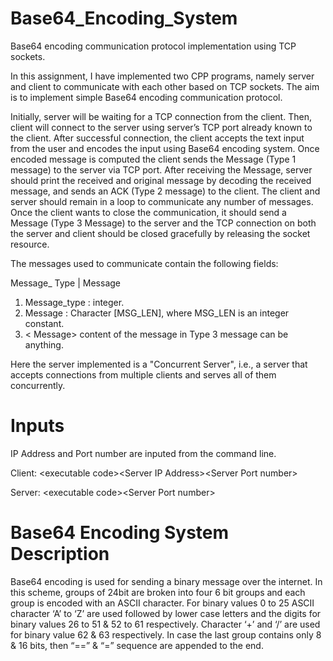 # Base64_Encoding_System
 Base64 encoding communication protocol implementation using TCP sockets.

In this assignment, I have implemented two CPP programs, namely server and client to communicate with each other based on TCP sockets. The aim is to implement simple Base64 encoding communication protocol. 

Initially, server will be waiting for a TCP connection from the client. Then, client will connect to the server using server’s TCP port already known to the client. After successful connection, the client accepts the text input from the user and encodes the input using Base64 encoding system. Once encoded message is computed the client sends the Message (Type 1 message) to the server via TCP port. After receiving the Message, server should print the received and original message by decoding the received message, and sends  an  ACK  (Type  2  message)  to  the  client.  The  client  and  server  should  remain  in  a  loop  to communicate any number of messages. Once the client wants to close the communication, it should send a Message (Type 3 Message) to the server and the TCP connection on both the server and client should be closed gracefully by releasing the socket resource. 

The messages used to communicate contain the following fields:                      
  
  Message_ Type | Message 

 1. Message_type : integer. 
 2. Message : Character [MSG_LEN], where MSG_LEN is an integer constant. 
 3. < Message> content of the message in Type 3 message can be anything.
 
Here the server implemented is a "Concurrent  Server",  i.e.,  a  server  that  accepts  connections  from multiple clients and serves all of them concurrently.

# Inputs
IP Address and Port number are inputed from the command line. 

Client: \<executable code>\<Server IP Address>\<Server Port number> 

Server: \<executable code>\<Server Port number> 

# Base64 Encoding System Description
Base64 encoding is used for sending a binary message over the internet. In this scheme, groups of 24bit are broken into four 6 bit groups and each group is encoded with an ASCII character. For binary values 0 to 25 ASCII character ‘A’ to ‘Z’ are used followed by lower case letters and the digits for binary values 26 to 51 & 52 to 61 respectively. Character ‘+’ and ‘/’ are used for binary value 62 & 63 respectively. In case the last group contains only 8 & 16 bits, then “==” & “=” sequence are appended to the end.
